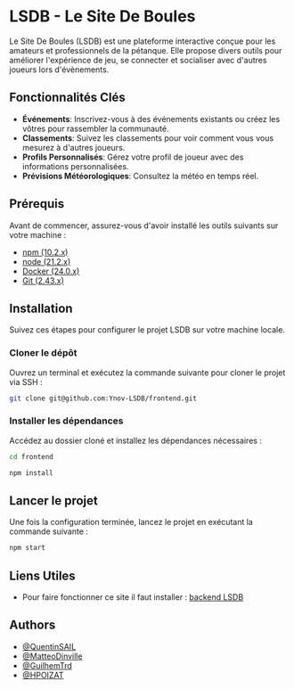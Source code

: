 # LSDB - Le Site De Boules  

Le Site De Boules (LSDB) est une plateforme interactive conçue pour les amateurs et professionnels de la pétanque. Elle propose divers outils pour améliorer l'expérience de jeu, se connecter et socialiser avec d'autres joueurs lors d'évènements.

## Fonctionnalités Clés

- **Événements**: Inscrivez-vous à des événements existants ou créez les vôtres pour rassembler la communauté.
- **Classements**: Suivez les classements pour voir comment vous vous mesurez à d'autres joueurs.
- **Profils Personnalisés**: Gérez votre profil de joueur avec des informations personnalisées.
- **Prévisions Météorologiques**: Consultez la météo en temps réel.

## Prérequis

Avant de commencer, assurez-vous d'avoir installé les outils suivants sur votre machine :
- [npm (10.2.x)](https://www.npmjs.com/)
- [node (21.2.x)](https://nodejs.org/en/download/)
- [Docker (24.0.x)](https://docs.docker.com/engine/install/)
- [Git (2.43.x)](https://git-scm.com/downloads)

## Installation

Suivez ces étapes pour configurer le projet LSDB sur votre machine locale.

### Cloner le dépôt

Ouvrez un terminal et exécutez la commande suivante pour cloner le projet via SSH :

```bash
git clone git@github.com:Ynov-LSDB/frontend.git
```

### Installer les dépendances

Accédez au dossier cloné et installez les dépendances nécessaires :

```bash
cd frontend
```

```bash
npm install
```

## Lancer le projet

Une fois la configuration terminée, lancez le projet en exécutant la commande suivante : 

```bash
npm start
```

## Liens Utiles

- Pour faire fonctionner ce site il faut installer : [backend LSDB](https://github.com/Ynov-LSDB/backend)

## Authors

- [@QuentinSAIL](https://www.github.com/QuentinSAIL)
- [@MatteoDinville](https://github.com/MatteoDinville)
- [@GuilhemTrd](https://github.com/GuilhemTrd)
- [@HPOIZAT](https://github.com/HPOIZAT)
